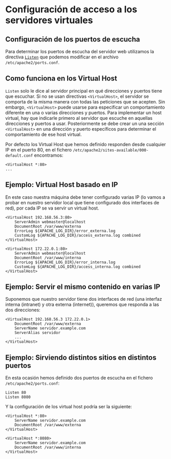 # Configuración de acceso a los servidores virtuales

## Configuración de los puertos de escucha

Para determinar los puertos de escucha del servidor web utilizamos la directiva [`Listen`](http://httpd.apache.org/docs/2.4/es/mod/mpm_common.html#listen) que podemos modificar en el archivo `/etc/apache2/ports.conf`.

## Como funciona en los Virtual Host

`Listen` solo le dice al servidor principal en qué direcciones y puertos tiene que escuchar. Si no se usan directivas `<VirtualHost>`, el servidor se comporta de la misma manera con todas las peticiones que se acepten. Sin embargo, `<VirtualHost>` puede usarse para especificar un comportamiento diferente en una o varias direcciones y puertos. Para implementar un host virtual, hay que indicarle primero al servidor que escuche en aquellas direcciones y puertos a usar. Posteriormente se debe crear un una sección `<VirtualHost>` en una dirección y puerto específicos para determinar el comportamiento de ese host virtual. 

Por defecto los Virtual Host que hemos definido responden desde cualquier IP en el puerto 80, en el fichero `/etc/apache2/sites-available/000-default.conf` encontramos:

	<VirtualHost *:80>
	...

## Ejemplo: Virtual Host basado en IP

En este caso nuestra máquina debe tener configurado varias IP (lo vamos a probar en nuestro servidor local que tiene configurado dos interfaces de red), por cada IP se va servir un virtual host.

	<VirtualHost 192.168.56.3:80>
	    ServerAdmin webmaster@localhost
	    DocumentRoot /var/www/externa
	    ErrorLog ${APACHE_LOG_DIR}/error_externa.log
	    CustomLog ${APACHE_LOG_DIR}/access_externa.log combined
	</VirtualHost>	

	<VirtualHost 172.22.0.1:80>
	    ServerAdmin webmaster@localhost
	    DocumentRoot /var/www/interna
	    ErrorLog ${APACHE_LOG_DIR}/error_interna.log
	    CustomLog ${APACHE_LOG_DIR}/access_interna.log combined
	</VirtualHost>

## Ejemplo: Servir el mismo contenido en varias IP

Suponemos que nuestro servidor tiene dos interfaces de red (una interfaz interna (intranet) y otra externa (internet)), queremos que responda a las dos direcciones:

	<VirtualHost 192.168.56.3 172.22.0.1>
    	DocumentRoot /var/www/externa
    	ServerName servidor.example.com
    	ServerAlias servidor
    	...
	</VirtualHost>

## Ejemplo: Sirviendo distintos sitios en distintos puertos

En esta ocasión hemos definido dos puertos de escucha en el fichero `/etc/apache2/ports.conf`:

	Listen 80
	Listen 8080

Y la configuración de los virtual host podría ser la siguiente:

	<VirtualHost *:80>
    	ServerName servidor.example.com
    	DocumentRoot /var/www/externa
	</VirtualHost>

	<VirtualHost *:8080>
    	ServerName servidor.example.com
    	DocumentRoot /var/www/interna
	</VirtualHost>

